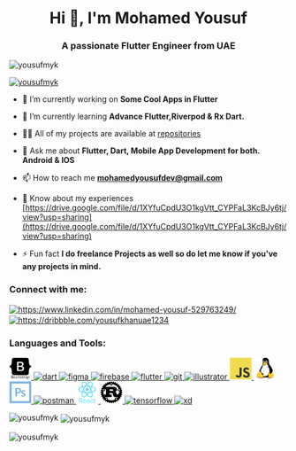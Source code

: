 <h1 align="center">Hi 👋, I'm Mohamed Yousuf</h1>
<h3 align="center">A passionate Flutter Engineer from UAE</h3>

<p align="left"> <img src="https://komarev.com/ghpvc/?username=yousufmyk&label=Profile%20views&color=0e75b6&style=flat" alt="yousufmyk" /> </p>

<p align="left"> <a href="https://github.com/ryo-ma/github-profile-trophy"><img src="https://github-profile-trophy.vercel.app/?username=yousufmyk" alt="yousufmyk" /></a> </p>

- 🔭 I’m currently working on **Some Cool Apps in Flutter**

- 🌱 I’m currently learning **Advance Flutter,Riverpod & Rx Dart.**

- 👨‍💻 All of my projects are available at [repositories](repositories)

- 💬 Ask me about **Flutter, Dart, Mobile App Development for both. Android & IOS**

- 📫 How to reach me **mohamedyousufdev@gmail.com**

- 📄 Know about my experiences [https://drive.google.com/file/d/1XYfuCpdU3O1kgVtt_CYPFaL3KcBJy6tj/view?usp=sharing](https://drive.google.com/file/d/1XYfuCpdU3O1kgVtt_CYPFaL3KcBJy6tj/view?usp=sharing)

- ⚡ Fun fact **I do freelance Projects as well so do let me know if you've any projects in mind.**

<h3 align="left">Connect with me:</h3>
<p align="left">
<a href="https://linkedin.com/in/https://www.linkedin.com/in/mohamed-yousuf-529763249/" target="blank"><img align="center" src="https://raw.githubusercontent.com/rahuldkjain/github-profile-readme-generator/master/src/images/icons/Social/linked-in-alt.svg" alt="https://www.linkedin.com/in/mohamed-yousuf-529763249/" height="30" width="40" /></a>
<a href="https://dribbble.com/https://dribbble.com/yousufkhanuae1234" target="blank"><img align="center" src="https://raw.githubusercontent.com/rahuldkjain/github-profile-readme-generator/master/src/images/icons/Social/dribbble.svg" alt="https://dribbble.com/yousufkhanuae1234" height="30" width="40" /></a>
</p>

<h3 align="left">Languages and Tools:</h3>
<p align="left"> <a href="https://getbootstrap.com" target="_blank" rel="noreferrer"> <img src="https://raw.githubusercontent.com/devicons/devicon/master/icons/bootstrap/bootstrap-plain-wordmark.svg" alt="bootstrap" width="40" height="40"/> </a> <a href="https://dart.dev" target="_blank" rel="noreferrer"> <img src="https://www.vectorlogo.zone/logos/dartlang/dartlang-icon.svg" alt="dart" width="40" height="40"/> </a> <a href="https://www.figma.com/" target="_blank" rel="noreferrer"> <img src="https://www.vectorlogo.zone/logos/figma/figma-icon.svg" alt="figma" width="40" height="40"/> </a> <a href="https://firebase.google.com/" target="_blank" rel="noreferrer"> <img src="https://www.vectorlogo.zone/logos/firebase/firebase-icon.svg" alt="firebase" width="40" height="40"/> </a> <a href="https://flutter.dev" target="_blank" rel="noreferrer"> <img src="https://www.vectorlogo.zone/logos/flutterio/flutterio-icon.svg" alt="flutter" width="40" height="40"/> </a> <a href="https://git-scm.com/" target="_blank" rel="noreferrer"> <img src="https://www.vectorlogo.zone/logos/git-scm/git-scm-icon.svg" alt="git" width="40" height="40"/> </a> <a href="https://www.adobe.com/in/products/illustrator.html" target="_blank" rel="noreferrer"> <img src="https://www.vectorlogo.zone/logos/adobe_illustrator/adobe_illustrator-icon.svg" alt="illustrator" width="40" height="40"/> </a> <a href="https://developer.mozilla.org/en-US/docs/Web/JavaScript" target="_blank" rel="noreferrer"> <img src="https://raw.githubusercontent.com/devicons/devicon/master/icons/javascript/javascript-original.svg" alt="javascript" width="40" height="40"/> </a> <a href="https://www.linux.org/" target="_blank" rel="noreferrer"> <img src="https://raw.githubusercontent.com/devicons/devicon/master/icons/linux/linux-original.svg" alt="linux" width="40" height="40"/> </a> <a href="https://www.photoshop.com/en" target="_blank" rel="noreferrer"> <img src="https://raw.githubusercontent.com/devicons/devicon/master/icons/photoshop/photoshop-line.svg" alt="photoshop" width="40" height="40"/> </a> <a href="https://postman.com" target="_blank" rel="noreferrer"> <img src="https://www.vectorlogo.zone/logos/getpostman/getpostman-icon.svg" alt="postman" width="40" height="40"/> </a> <a href="https://reactjs.org/" target="_blank" rel="noreferrer"> <img src="https://raw.githubusercontent.com/devicons/devicon/master/icons/react/react-original-wordmark.svg" alt="react" width="40" height="40"/> </a> <a href="https://www.rust-lang.org" target="_blank" rel="noreferrer"> <img src="https://raw.githubusercontent.com/devicons/devicon/master/icons/rust/rust-plain.svg" alt="rust" width="40" height="40"/> </a> <a href="https://www.tensorflow.org" target="_blank" rel="noreferrer"> <img src="https://www.vectorlogo.zone/logos/tensorflow/tensorflow-icon.svg" alt="tensorflow" width="40" height="40"/> </a> <a href="https://www.adobe.com/products/xd.html" target="_blank" rel="noreferrer"> <img src="https://cdn.worldvectorlogo.com/logos/adobe-xd.svg" alt="xd" width="40" height="40"/> </a> </p>

<p><img align="left" src="https://github-readme-stats.vercel.app/api/top-langs?username=yousufmyk&show_icons=true&locale=en&layout=compact" alt="yousufmyk" /></p>

<p>&nbsp;<img align="center" src="https://github-readme-stats.vercel.app/api?username=yousufmyk&show_icons=true&locale=en" alt="yousufmyk" /></p>

<p><img align="center" src="https://github-readme-streak-stats.herokuapp.com/?user=yousufmyk&" alt="yousufmyk" /></p>
